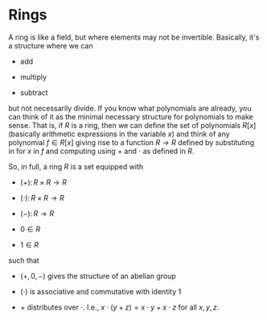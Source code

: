 # Rings

A ring is like a field, but where elements may not be invertible. Basically, it's a structure where we can

- add

- multiply

- subtract

but not necessarily divide. If you know what polynomials are already, you can think of it as the minimal necessary structure for polynomials to make sense. That is, if $R$ is a ring, then we can define the set of polynomials $R[x]$ (basically arithmetic expressions in the variable $x$) and think of any polynomial $f \in R[x]$ giving rise to a function $R \to R$ defined by substituting in for $x$ in $f$ and computing using $+$ and $\cdot$ as defined in $R$.

So, in full, a ring $R$ is a set equipped with

- $(+) \colon R \times R \to R$

- $(\cdot) \colon R \times R \to R$

- $(-) \colon R \to R$

- $0 \in R$

- $1 \in R$

such that

- $(+, 0, -)$ gives the structure of an abelian group

- $(\cdot)$ is associative and commutative with identity $1$

- $+$ distributes over $\cdot$. I.e., $x \cdot (y + z) = x\cdot y + x \cdot z$ for all $x, y, z$.
